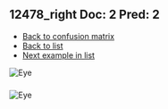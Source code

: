 ## 12478_right Doc: 2 Pred: 2
- [Back to confusion matrix](https://github.com/juliandewit/kaggle_retinopathy/blob/master/matrix.md)
- [Back to list](https://github.com/juliandewit/kaggle_retinopathy/blob/master/lists/22/list.md)
- [Next example in list](https://github.com/juliandewit/kaggle_retinopathy/blob/master/lists/22/12/12480_left.md)

![Eye](https://retinopaty.blob.core.windows.net/size1024/12478_right_2.jpeg)

### 

![Eye]()
